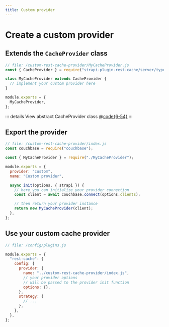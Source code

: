 ```yaml
---
title: Custom provider
---
```


# Create a custom provider

## Extends the `CacheProvider` class

```js
// file: /custom-rest-cache-provider/MyCacheProvider.js
const { CacheProvider } = require("strapi-plugin-rest-cache/server/types");

class MyCacheProvider extends CacheProvider {
  // implement your custom provider here
}

module.exports = {
  MyCacheProvider,
};
```

::: details View abstract CacheProvider class
@[code{6-54}](../../packages/strapi-plugin-rest-cache/server/types/CacheProvider.js)
:::

## Export the provider

```js
// file: /custom-rest-cache-provider/index.js
const couchbase = require("couchbase");

const { MyCacheProvider } = require("./MyCacheProvider");

module.exports = {
  provider: "custom",
  name: "Custom provider",

  async init(options, { strapi }) {
    // here you can initialize your provider connection
    const client = await couchbase.connect(options.clients);

    // then return your provider instance
    return new MyCacheProvider(client);
  },
};
```

## Use your custom cache provider

```js
// file: /config/plugins.js

module.exports = {
  "rest-cache": {
    config: {
      provider: {
        name: "../custom-rest-cache-provider/index.js",
        // your provider options
        // will be passed to the provider init function
        options: {},
      },
      strategy: {
        // ...
      },
    },
  },
};
```

